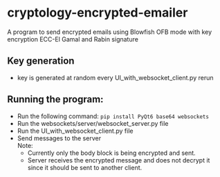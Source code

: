 # cryptology-encrypted-emailer
A program to send encrypted emails using Blowfish OFB mode with key encryption ECC-El Gamal and Rabin signature


## Key generation
* key is generated at random every UI_with_websocket_client.py rerun

## Running the program:
* Run the following command: `pip install PyQt6 base64 websockets`
* Run the websockets/server/websocket_server.py file
* Run the UI_with_websocket_client.py file
* Send messages to the server
\
Note: 
  * Currently only the body block is being encrypted and sent.
  * Server receives the encrypted message and does not decrypt it since it should be sent to another client.
